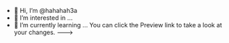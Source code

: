 - 👋 Hi, I’m @hahahah3a
- 👀 I’m interested in ...
- 🌱 I’m currently learning ...
You can click the Preview link to take a look at your changes.
--->

